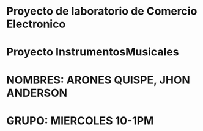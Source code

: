 # Proyecto de laboratorio de Comercio Electronico
# Proyecto InstrumentosMusicales
# NOMBRES: ARONES QUISPE, JHON ANDERSON
# GRUPO: MIERCOLES 10-1PM
